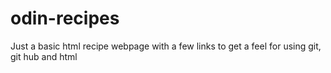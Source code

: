 # odin-recipes
Just a basic html recipe webpage with a few links
to get a feel for using git, git hub and html